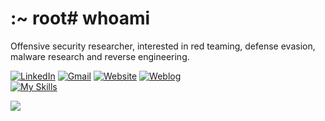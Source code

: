 # :~ root# whoami
Offensive security researcher, interested in red teaming, defense evasion, malware research and reverse engineering.

[![LinkedIn](https://img.shields.io/badge/LinkedIn-%230077B5.svg?logo=linkedin&logoColor=white)](https://www.linkedin.com/in/pouya-s-929ab5255) 
[![Gmail](https://img.shields.io/badge/Gmail-D14836?style=for-the-badge&logo=gmail&logoColor=white)](mailto:bl4ckr4z3r@gmail.com) 
[![Website](https://img.shields.io/website-up-down-green-red/http/monip.org.svg)](https://hive.w4lk3r.blog) 
[![Weblog](https://img.shields.io/badge/GitBook-%23000000.svg?style=for-the-badge&logo=gitbook&logoColor=white)](https://www.w4lk3r.blog)  
[![My Skills](https://skillicons.dev/icons?i=c,cpp,python,asm)](https://skillicons.dev)  

![](https://github-readme-stats.vercel.app/api/top-langs/?username=7h3w4lk3r&theme=synthwave&hide_border=false&include_all_commits=true&count_private=true&layout=compact)<br/>  
